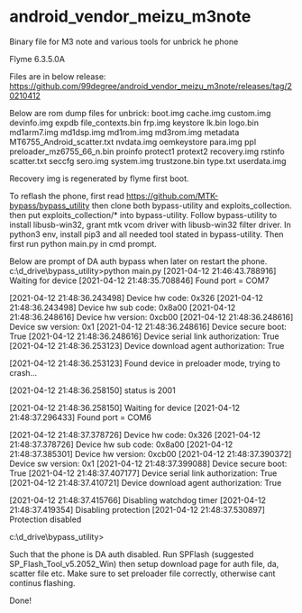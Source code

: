 # android_vendor_meizu_m3note
Binary file for M3 note and various tools for unbrick he phone

Flyme 6.3.5.0A

Files are in below release:
https://github.com/99degree/android_vendor_meizu_m3note/releases/tag/20210412

Below are rom dump files for unbrick:
 boot.img                     cache.img
custom.img                   devinfo.img                  expdb                        file_contexts.bin
frp.img                      keystore                     lk.bin                       logo.bin
md1arm7.img                  md1dsp.img                   md1rom.img                   md3rom.img
metadata                     MT6755_Android_scatter.txt   nvdata.img                   oemkeystore
para.img                     ppl                          preloader_mz6755_66_n.bin    proinfo
protect1                     protext2                     recovery.img                 rstinfo
scatter.txt                  seccfg                       sero.img                     system.img
trustzone.bin                type.txt                     userdata.img

Recovery img is regenerated by flyme first boot.

To reflash the phone, first read  https://github.com/MTK-bypass/bypass_utility then clone both bypass-utility and exploits_collection.
then put exploits_collection/* into bypass-utility. Follow bypass-utility to install libusb-win32, grant mtk vcom driver with libusb-win32 filter driver. In python3 env, install pip3 and all needed tool stated in bypass-utility. Then first run python main.py in cmd prompt. 

Below are prompt of DA auth bypass when later on restart the phone.
c:\d_drive\bypass_utility>python main.py
[2021-04-12 21:46:43.788916] Waiting for device
[2021-04-12 21:48:35.708846] Found port = COM7

[2021-04-12 21:48:36.243498] Device hw code: 0x326
[2021-04-12 21:48:36.243498] Device hw sub code: 0x8a00
[2021-04-12 21:48:36.248616] Device hw version: 0xcb00
[2021-04-12 21:48:36.248616] Device sw version: 0x1
[2021-04-12 21:48:36.248616] Device secure boot: True
[2021-04-12 21:48:36.248616] Device serial link authorization: True
[2021-04-12 21:48:36.253123] Device download agent authorization: True


[2021-04-12 21:48:36.253123] Found device in preloader mode, trying to crash...

[2021-04-12 21:48:36.258150] status is 2001

[2021-04-12 21:48:36.258150] Waiting for device
[2021-04-12 21:48:37.296433] Found port = COM6

[2021-04-12 21:48:37.378726] Device hw code: 0x326
[2021-04-12 21:48:37.378726] Device hw sub code: 0x8a00
[2021-04-12 21:48:37.385301] Device hw version: 0xcb00
[2021-04-12 21:48:37.390372] Device sw version: 0x1
[2021-04-12 21:48:37.399088] Device secure boot: True
[2021-04-12 21:48:37.407177] Device serial link authorization: True
[2021-04-12 21:48:37.410721] Device download agent authorization: True

[2021-04-12 21:48:37.415766] Disabling watchdog timer
[2021-04-12 21:48:37.419354] Disabling protection
[2021-04-12 21:48:37.530897] Protection disabled

c:\d_drive\bypass_utility>

Such that the phone is DA auth disabled. Run SPFlash (suggested SP_Flash_Tool_v5.2052_Win) then setup download page for auth file, da, scatter file etc. Make sure to set preloader file correctly, otherwise cant continus flashing.

Done!
